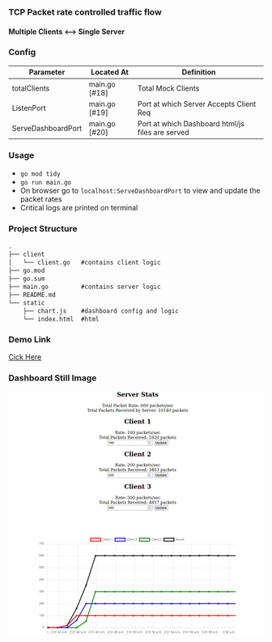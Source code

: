 ### TCP Packet rate controlled traffic flow
#### Multiple Clients <--> Single Server

### Config  
| Parameter | Located At | Definition |
|----------|----------|----------|
| totalClients| main.go [#18] | Total Mock Clients |
| ListenPort| main.go [#19]| Port at which Server Accepts Client Req|
| ServeDashboardPort | main.go [#20] | Port at which Dashboard html/js files are served |

### Usage
- `go mod tidy`
- `go run main.go`
- On browser go to `localhost:ServeDashboardPort` to view and update the packet rates
- Critical logs are printed on terminal

### Project Structure 
```
.
├── client
│   └── client.go   #contains client logic
├── go.mod
├── go.sum
├── main.go         #contains server logic
├── README.md
└── static
    ├── chart.js    #dashboard config and logic
    └── index.html  #html
```
### Demo Link 
[Cick Here](https://drive.google.com/file/d/1_1217EbF-XbizTJfvjr7eVA2hU8kRjlw/view?usp=sharing)
### Dashboard Still Image
![Local Image](./static/still.jpeg)
